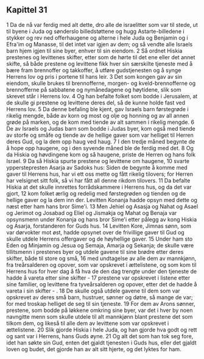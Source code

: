 ## Kapittel 31

1 Da de nå var ferdig med alt dette, dro alle de israelitter som var til stede, ut til byene i Juda og sønderslo billedstøttene og hugg Astarte-billedene i stykker og rev ned offerhaugene og alterne i hele Juda og Benjamin og i Efra'im og Manasse, til det intet var igjen av dem; og så vendte alle Israels barn hjem igjen til sine byer, enhver til sin eiendom.
2 Så ordnet Hiskia prestenes og levittenes skifter, etter som de hørte til det ene eller det annet skifte, så både prestene og levittene fikk hver sin særskilte tjeneste med å bære fram brennoffer og takkoffer, å utføre gudstjenesten og å synge Herrens lov og pris i portene til hans leir.
3 Det som kongen gav av sin eiendom, skulle brukes til brennofferne, morgen- og kveld-brennofferne og brennofferne på sabbatene og nymånedagene og høytidene, slik som skrevet står i Herrens lov.
4 Og han befalte folket som bodde i Jerusalem, at de skulle gi prestene og levittene deres del, så de kunne holde fast ved Herrens lov.
5 Da denne befaling ble kjent, gav Israels barn førstegrøde i rikelig mengde, både av korn og most og olje og honning og av all annen grøde på marken, og de kom med tiende av alt sammen i rikelig mengde.
6 De av Israels og Judas barn som bodde i Judas byer, kom også med tiende av storfe og småfe og tiende av de hellige gaver som var helliget til Herren deres Gud, og la dem opp haug ved haug.
7 I den tredje måned begynte de å hope opp haugene, og i den syvende måned ble de ferdig med det.
8 Og da Hiskia og høvdingene kom og så haugene, priste de Herren og hans folk Israel.
9 Da så Hiskia spurte prestene og levittene om haugene,
10 svarte ypperstepresten Asarja av Sadoks hus: Siden de begynte å komme med gaver til Herrens hus, har vi ett oss mette og fått rikelig tilovers; for Herren har velsignet sitt folk, så vi har fått all denne rikdom tilovers.
11 Da befalte Hiskia at det skulle innrettes forrådskammere i Herrens hus, og da det var gjort,
12 kom folket ærlig og redelig med førstegrøden og tienden og de hellige gaver og la dem inn der. Levitten Konanja hadde opsyn med dette og næst etter ham hans bror Sime'i.
13 Men Jehiel og Asasja og Nahat og Asael og Jerimot og Josabad og Eliel og Jismakja og Mahat og Benaja var opsynsmenn under Konanja og hans bror Sime'i etter pålegg av kong Hiskia og Asarja, forstanderen for Guds hus.
14 Levitten Kore, Jimnas sønn, som var dørvokter mot øst, hadde opsynet over de frivillige gaver til Gud og skulle utdele Herrens offergaver og de høyhellige gaver.
15 Under ham sto Eden og Minjamin og Jesua og Semaja, Amarja og Sekanja; de skulle være tillitsmenn i prestenes byer og utdele gavene til sine brødre etter deres skifter, både til store og små,
16 med undtagelse av alle dem av mannkjønn, fra treårsalderen og opover, som var opskrevet i ættelistene, og som kom til Herrens hus for hver dag å få hva de den dag trengte under den tjeneste de hadde å vareta etter sine skifter -
17 prestene var opskrevet i listene etter sine familier, og levittene fra tyveårsalderen og opover, etter det de hadde å vareta i sin skifter - .
18 De skulle også utdele gavene til dem som var opskrevet av deres små barn, hustruer, sønner og døtre, så mange de var; for med troskap helliget de seg til sin tjeneste.
19 For dem av Arons sønner, prestene, som bodde på løkkene omkring sine byer, var det i hver by noen navngitte menn som skulle utdele til alt mannkjønn blant prestene det som tilkom dem, og likeså til alle dem av levittene som var opskrevet i ættelistene.
20 Slik gjorde Hiskia i hele Juda, og han gjorde hva godt og rett og sant var i Herrens, hans Guds øyne.
21 Og alt det som han tok seg fore, idet han søkte sin Gud, enten det gjaldt tjenesten i Guds hus, eller det gjaldt loven og budet, det gjorde han av alt sitt hjerte, og det lyktes for ham.
